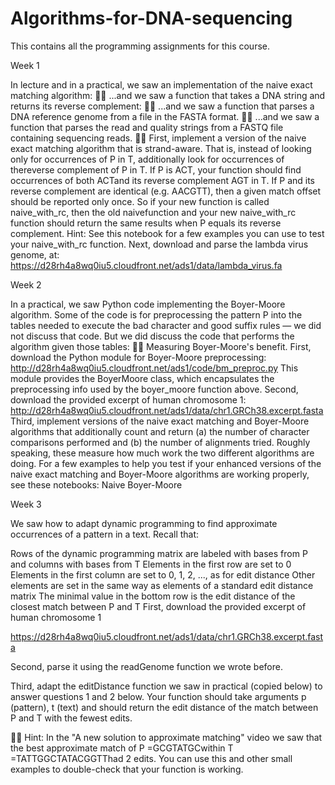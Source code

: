# Algorithms-for-DNA-sequencing

This contains all the programming assignments for this course.

Week 1

In lecture and in a practical, we saw an implementation of the naive exact matching algorithm:

...and we saw a function that takes a DNA string and returns its reverse complement:

...and we saw a function that parses a DNA reference genome from a file in the FASTA format.

...and we saw a function that parses the read and quality strings from a FASTQ file containing sequencing reads.

First, implement a version of the naive exact matching algorithm that is strand-aware. That is, instead of looking only for occurrences of P in T, additionally look for occurrences of thereverse complement of P in T. If P is ACT, your function should find occurrences of both ACTand its reverse complement AGT in T.
If P and its reverse complement are identical (e.g. AACGTT), then a given match offset should be reported only once. So if your new function is called naive_with_rc, then the old naivefunction and your new naive_with_rc function should return the same results when P equals its reverse complement.
Hint: See this notebook for a few examples you can use to test your naive_with_rc function.
Next, download and parse the lambda virus genome, at: https://d28rh4a8wq0iu5.cloudfront.net/ads1/data/lambda_virus.fa

Week 2

In a practical, we saw Python code implementing the Boyer-Moore algorithm. Some of the code is for preprocessing the pattern P into the tables needed to execute the bad character and good suffix rules — we did not discuss that code. But we did discuss the code that performs the algorithm given those tables:

Measuring Boyer-Moore's benefit. First, download the Python module for Boyer-Moore preprocessing:
http://d28rh4a8wq0iu5.cloudfront.net/ads1/code/bm_preproc.py
This module provides the BoyerMoore class, which encapsulates the preprocessing info used by the boyer_moore function above. Second, download the provided excerpt of human chromosome 1:
http://d28rh4a8wq0iu5.cloudfront.net/ads1/data/chr1.GRCh38.excerpt.fasta
Third, implement versions of the naive exact matching and Boyer-Moore algorithms that additionally count and return (a) the number of character comparisons performed and (b) the number of alignments tried. Roughly speaking, these measure how much work the two different algorithms are doing.
For a few examples to help you test if your enhanced versions of the naive exact matching and Boyer-Moore algorithms are working properly, see these notebooks:
Naive
Boyer-Moore

Week 3

We saw how to adapt dynamic programming to find approximate occurrences of a pattern in a text. Recall that:

Rows of the dynamic programming matrix are labeled with bases from P and columns with bases from T
Elements in the first row are set to 0
Elements in the first column are set to 0, 1, 2, ..., as for edit distance
Other elements are set in the same way as elements of a standard edit distance matrix
The minimal value in the bottom row is the edit distance of the closest match between P and T
First, download the provided excerpt of human chromosome 1

https://d28rh4a8wq0iu5.cloudfront.net/ads1/data/chr1.GRCh38.excerpt.fasta

Second, parse it using the readGenome function we wrote before.

Third, adapt the editDistance function we saw in practical (copied below) to answer questions 1 and 2 below. Your function should take arguments p (pattern), t (text) and should return the edit distance of the match between P and T with the fewest edits.



Hint: In the "A new solution to approximate matching" video we saw that the best approximate match of P =GCGTATGCwithin T =TATTGGCTATACGGTThad 2 edits. You can use this and other small examples to double-check that your function is working.

